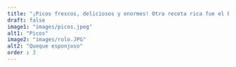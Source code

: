 ```yaml
---
title: "¡Picos frescos, deliciosos y enormes! Otra receta rica fue el brazo gitano."
draft: false
image1: "images/picos.jpeg"
alt1: "Picos"
image2: "images/rolo.JPG"
alt2: "Queque esponjoso"
order : 3
---
```

